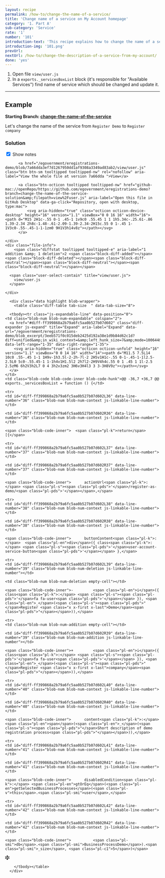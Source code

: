 ```yaml
---
layout: recipe
permalink: /how-to/change-the-name-of-a-service/
title: 'Change name of a service on My Account homepage'
category: '1. Part A'
sub-category: 'Service'
rate: '1'
number: '101'
introduction-text: 'This recipe explains how to change the name of a service on the My Account homepage.'
introduction-img: '101.png'
prevUrl: 
nextUrl: /how-to/change-the-description-of-a-service-from-my-account/
done: 'yes'
---
```


1. Open file `view/user.js`
2. In a `exports._servicesBoxList` block (it's responsible for "Available Services") find name of service which should be changed and update it.

---

## Example

__Starting Branch: [change-the-name-of-the-service](https://github.com/egovernment/eregistrations-demo/tree/change-the-name-of-the-service)__

Let's change the name of the service from `Register Demo` to `Register company`

### Solution

<div id="files" class="diff-view " onclick="window.open('https://github.com/egovernment/eregistrations-demo/compare/change-the-name-of-the-service...change-the-name-of-the-service-solution#files')">
      
<a name="diff-ff399868a2b79a6fc5aa0b527b07d602"></a>
<div id="diff-0" class="file js-details-container
             
             
             
             
             show-inline-notes
           ">
  <div class="file-header" data-path="view/user.js">
    <div class="file-actions">
        <span class="show-file-notes">
          <label>
            <input type="checkbox" checked="checked" class="js-toggle-file-notes">
            Show notes
          </label>
        </span>

          <a href="/egovernment/eregistrations-demo/blob/7a66dda3ef7d1267950dd1af9308a3349ad83ab2/view/user.js" class="btn btn-sm tooltipped tooltipped-nw" rel="nofollow" aria-label="View the whole file at version 7a66dda ">View</a>

          <a class="btn-octicon tooltipped tooltipped-nw" href="github-mac://openRepo/https://github.com/egovernment/eregistrations-demo?branch=change-the-name-of-the-service-solution&amp;filepath=view%2Fuser.js" aria-label="Open this file in GitHub Desktop" data-ga-click="Repository, open with desktop, type:mac">
              <svg aria-hidden="true" class="octicon octicon-device-desktop" height="16" version="1.1" viewBox="0 0 16 16" width="16"><path d="M15 2H1c-.55 0-1 .45-1 1v9c0 .55.45 1 1 1h5.34c-.25.61-.86 1.39-2.34 2h8c-1.48-.61-2.09-1.39-2.34-2H15c.55 0 1-.45 1-1V3c0-.55-.45-1-1-1zm0 9H1V3h14v8z"></path></svg>
          </a>

    </div>
    <div class="file-info">
        <span class="diffstat tooltipped tooltipped-e" aria-label="1 addition &amp; 1 deletion">2 <span class="block-diff-added"></span><span class="block-diff-deleted"></span><span class="block-diff-neutral"></span><span class="block-diff-neutral"></span><span class="block-diff-neutral"></span></span>

      <span class="user-select-contain" title="view/user.js">
        view/user.js
      </span>
      
    </div>
  </div>

      <div class="data highlight blob-wrapper">
        <table class="diff-table tab-size  " data-tab-size="8">
          
      <tbody><tr class="js-expandable-line" data-position="0">
    <td class="blob-num blob-num-expandable" colspan="2">
      <a href="#diff-ff399868a2b79a6fc5aa0b527b07d602" class="diff-expander js-expand" title="Expand" aria-label="Expand" data-url="/egovernment/eregistrations-demo/blob_excerpt/3eeb571f0c015deb2425d192a38e1d9b84d62c1d?diff=unified&amp;in_wiki_context=&amp;left_hunk_size=7&amp;mode=100644&amp;next_line_num_left=36&amp;next_line_num_right=36&amp;path=view%2Fuser.js&amp;prev_line_num_left=&amp;prev_line_num_right=&amp;right_hunk_size=7" data-left-range="1-35" data-right-range="1-35">
        <svg aria-hidden="true" class="octicon octicon-unfold" height="16" version="1.1" viewBox="0 0 14 16" width="14"><path d="M11.5 7.5L14 10c0 .55-.45 1-1 1H9v-1h3.5l-2-2h-7l-2 2H5v1H1c-.55 0-1-.45-1-1l2.5-2.5L0 5c0-.55.45-1 1-1h4v1H1.5l2 2h7l2-2H9V4h4c.55 0 1 .45 1 1l-2.5 2.5zM6 6h2V3h2L7 0 4 3h2v3zm2 3H6v3H4l3 3 3-3H8V9z"></path></svg>
      </a>
    </td>
    <td class="blob-code blob-code-inner blob-code-hunk">@@ -36,7 +36,7 @@ exports._servicesBoxList = function () {</td>
  </tr>

    <tr>
    <td id="diff-ff399868a2b79a6fc5aa0b527b07d602L36" data-line-number="36" class="blob-num blob-num-context js-linkable-line-number"></td>

    <td id="diff-ff399868a2b79a6fc5aa0b527b07d602R36" data-line-number="36" class="blob-num blob-num-context js-linkable-line-number"></td>

  <td class="blob-code blob-code-context">

    <span class="blob-code-inner"> 	<span class="pl-k">return</span> [{</span>

  </td>
</tr>


    <tr>
    <td id="diff-ff399868a2b79a6fc5aa0b527b07d602L37" data-line-number="37" class="blob-num blob-num-context js-linkable-line-number"></td>

    <td id="diff-ff399868a2b79a6fc5aa0b527b07d602R37" data-line-number="37" class="blob-num blob-num-context js-linkable-line-number"></td>

  <td class="blob-code blob-code-context">

    <span class="blob-code-inner"> 		actionUrl<span class="pl-k">:</span> <span class="pl-s"><span class="pl-pds">'</span>/register-as-demo/<span class="pl-pds">'</span></span>,</span>

  </td>
</tr>


    <tr>
    <td id="diff-ff399868a2b79a6fc5aa0b527b07d602L38" data-line-number="38" class="blob-num blob-num-context js-linkable-line-number"></td>

    <td id="diff-ff399868a2b79a6fc5aa0b527b07d602R38" data-line-number="38" class="blob-num blob-num-context js-linkable-line-number"></td>

  <td class="blob-code blob-code-context">

    <span class="blob-code-inner"> 		buttonContent<span class="pl-k">:</span>  <span class="pl-en">div</span>({ class<span class="pl-k">:</span> <span class="pl-s"><span class="pl-pds">'</span>user-account-service-button<span class="pl-pds">'</span></span> },</span>

  </td>
</tr>


    <tr>
    <td id="diff-ff399868a2b79a6fc5aa0b527b07d602L39" data-line-number="39" class="blob-num blob-num-deletion js-linkable-line-number"></td>

    <td class="blob-num blob-num-deletion empty-cell"></td>

  <td class="blob-code blob-code-deletion">

    <span class="blob-code-inner">-			<span class="pl-en">i</span>({ class<span class="pl-k">:</span> <span class="pl-s"><span class="pl-pds">'</span>fa fa-user<span class="pl-pds">'</span></span> }), <span class="pl-en">_</span>(<span class="pl-s"><span class="pl-pds">"</span>Register <span class="x x-first x-last">Demo</span><span class="pl-pds">"</span></span>)),</span>

  </td>
</tr>


    <tr>
    <td class="blob-num blob-num-addition empty-cell"></td>

    <td id="diff-ff399868a2b79a6fc5aa0b527b07d602R39" data-line-number="39" class="blob-num blob-num-addition js-linkable-line-number"></td>

  <td class="blob-code blob-code-addition">

    <span class="blob-code-inner">+			<span class="pl-en">i</span>({ class<span class="pl-k">:</span> <span class="pl-s"><span class="pl-pds">'</span>fa fa-user<span class="pl-pds">'</span></span> }), <span class="pl-en">_</span>(<span class="pl-s"><span class="pl-pds">"</span>Register <span class="x x-first x-last">company</span><span class="pl-pds">"</span></span>)),</span>

  </td>
</tr>


    <tr>
    <td id="diff-ff399868a2b79a6fc5aa0b527b07d602L40" data-line-number="40" class="blob-num blob-num-context js-linkable-line-number"></td>

    <td id="diff-ff399868a2b79a6fc5aa0b527b07d602R40" data-line-number="40" class="blob-num blob-num-context js-linkable-line-number"></td>

  <td class="blob-code blob-code-context">

    <span class="blob-code-inner"> 		content<span class="pl-k">:</span> <span class="pl-en">span</span>(<span class="pl-en">_</span>(<span class="pl-s"><span class="pl-pds">"</span>Short description of demo registration process<span class="pl-pds">"</span></span>)),</span>

  </td>
</tr>


    <tr>
    <td id="diff-ff399868a2b79a6fc5aa0b527b07d602L41" data-line-number="41" class="blob-num blob-num-context js-linkable-line-number"></td>

    <td id="diff-ff399868a2b79a6fc5aa0b527b07d602R41" data-line-number="41" class="blob-num blob-num-context js-linkable-line-number"></td>

  <td class="blob-code blob-code-context">

    <span class="blob-code-inner"> 		disabledCondition<span class="pl-k">:</span> <span class="pl-en">gtOrEq</span>(<span class="pl-en">getSelectedBusinessProcesses</span>(<span class="pl-v">this</span>.<span class="pl-smi">user</span>,</span>

  </td>
</tr>


    <tr>
    <td id="diff-ff399868a2b79a6fc5aa0b527b07d602L42" data-line-number="42" class="blob-num blob-num-context js-linkable-line-number"></td>

    <td id="diff-ff399868a2b79a6fc5aa0b527b07d602R42" data-line-number="42" class="blob-num blob-num-context js-linkable-line-number"></td>

  <td class="blob-code blob-code-context">

    <span class="blob-code-inner"> 			<span class="pl-smi">db</span>.<span class="pl-smi">BusinessProcessDemo</span>).<span class="pl-smi">_size</span>, <span class="pl-c1">5</span>)</span>

  </td>
</tr>


  <tr class="js-expandable-line">
   <td class="blob-num blob-num-expandable" colspan="2">
     <a href="#diff-ff399868a2b79a6fc5aa0b527b07d602" class="diff-expander js-expand" title="Expand" aria-label="Expand" data-url="/egovernment/eregistrations-demo/blob_excerpt/3eeb571f0c015deb2425d192a38e1d9b84d62c1d?diff=unified&amp;in_wiki_context=&amp;mode=100644&amp;path=view%2Fuser.js&amp;prev_line_num_left=42&amp;prev_line_num_right=42" data-left-range="43-44" data-right-range="43-44">
       <svg aria-hidden="true" class="octicon octicon-unfold" height="16" version="1.1" viewBox="0 0 14 16" width="14"><path d="M11.5 7.5L14 10c0 .55-.45 1-1 1H9v-1h3.5l-2-2h-7l-2 2H5v1H1c-.55 0-1-.45-1-1l2.5-2.5L0 5c0-.55.45-1 1-1h4v1H1.5l2 2h7l2-2H9V4h4c.55 0 1 .45 1 1l-2.5 2.5zM6 6h2V3h2L7 0 4 3h2v3zm2 3H6v3H4l3 3 3-3H8V9z"></path></svg>
     </a>
   </td>
   <td class="blob-code blob-code-expandable"></td>
  </tr>

        </tbody></table>
      </div>
</div>

</div>
